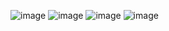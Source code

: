 ![image](https://github.com/user-attachments/assets/30a61559-666d-4805-842e-215861766461)
![image](https://github.com/user-attachments/assets/d637ca0e-5b97-4169-acd4-5106b7660f6a)
![image](https://github.com/user-attachments/assets/ff12d8d1-c873-45f3-be7c-6bd3787c0238)
![image](https://github.com/user-attachments/assets/2cc9af36-a31d-4c49-a669-d032e91aae0a)
